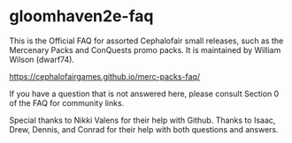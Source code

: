 # gloomhaven2e-faq

This is the Official FAQ for assorted Cephalofair small releases, such as the Mercenary Packs and ConQuests promo packs. It is maintained by William Wilson (dwarf74). 

https://cephalofairgames.github.io/merc-packs-faq/

If you have a question that is not answered here, please consult Section 0 of the FAQ for community links.

Special thanks to Nikki Valens for their help with Github. Thanks to Isaac, Drew, Dennis, and Conrad for their help with both questions and answers.

